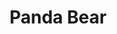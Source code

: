 ---
title: "Panda Bear"
summary: "Noah Benjamin Lennox , also known by his moniker Panda Bear, is an American musician, singer-songwriter, multi-instrumentalist, and co-founding member of the band Animal Collective. In addition to his work with that group, Lennox has released six solo LPs since 1999, with his influential 2007 album Person Pitch inspiring numerous subsequent acts. His subsequent albums Tomboy and Panda Bear Meets the Grim Reaper both reached the Billboard 200.
Lennox was primarily raised in Baltimore, Maryland, where he sang tenor in his high school chamber choir, and studied piano and cello. The name \"Panda Bear\" derived from his habit of drawing pandas on his early mixtapes as a teenager. He and the other members of Animal Collective began collaborating in the late 1990s. He has also collaborated with other artists, including Daft Punk on their 2013 single \"Doin' It Right\" and Sonic Boom on the 2022 album Reset. Since 2004, he has lived in Lisbon, Portugal."
slug: "panda-bear"
image: "panda-bear.jpg"
apple_music_artist_url: "https://music.apple.com/gb/artist/panda-bear/24281998"
wikipedia_url: "https://en.wikipedia.org/wiki/Panda_Bear_(musician)"
---
